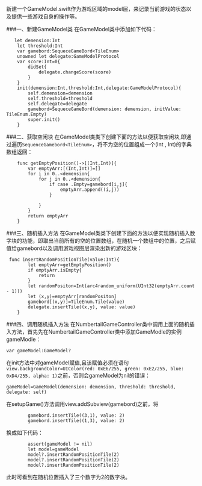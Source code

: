 新建一个GameModel.swift作为游戏区域的model层，来记录当前游戏的状态以及提供一些游戏自身的操作等。

###一、新建GameModel类
在GameModel类中添加如下代码：
 

```
   let demension:Int
    let threshold:Int
    var gamebord:SequeceGameBord<TileEnum>
    unowned let delegate:GameModelProtocol
    var score:Int=0{
        didSet{
            delegate.changeScore(score)
        }
    }
    init(demension:Int,threshold:Int,delegate:GameModelProtocol){
        self.demension=demension
        self.threshold=threshold
        self.delegate=delegate
        gamebord=SequeceGameBord(demension: demension, initValue: TileEnum.Empty)
        super.init()
    }
```

###二、获取空闲块
在GameModel类类下创建下面的方法以便获取空闲块,即通过遍历`SequenceGamebord<TileEnum>`，将不为空的位置组成一个(Int , Int)的字典数组返回：


```
    func getEmptyPosition()->[(Int,Int)]{
        var emptyArr:[(Int,Int)]=[]
        for i in 0..<demension{
            for j in 0..<demension{
                if case .Empty=gamebord[i,j]{
                    emptyArr.append((i,j))
                }
                
            }
        }
        return emptyArr
    }
```
###三、随机插入方法
在GameModel类类下创建下面的方法以便实现随机插入数字块的功能，即取出当前所有的空的位置数组，在随机一个数组中的位置，之后赋值给gamebord以及调用游戏视图层渲染出新的游戏区块：


```
 func insertRandomPositionTile(value:Int){
        let emptyArr=getEmptyPosition()
        if emptyArr.isEmpty{
            return
        }
        let randomPositon=Int(arc4random_uniform(UInt32(emptyArr.count - 1)))
        let (x,y)=emptyArr[randomPositon]
        gamebord[(x,y)]=TileEnum.Tile(value)
        delegate.insertTile((x,y), value: value)
    }

```
###四、调用随机插入方法
在NumbertailGameController类中调用上面的随机插入方法，首先先在NumbertailGameController类中添加GameModle的实例gameModle：
 

```
var gameModel:GameModel?

```
在init方法中对gameModel赋值,且该赋值必须在语句`view.backgroundColor=UIColor(red: 0xE6/255, green: 0xE2/255, blue: 0xD4/255, alpha: 1)`之前，否则会gameModel为nil的错误：


```
gameModel=GameModel(demension: demension, threshold: threshold, delegate: self)
```

在setupGame()方法调用view.addSubview(gamebord)之前，将


```
        gamebord.insertTile((3,1), value: 2)
        gamebord.insertTile((1,3), value: 2)
```

换成如下代码：


```
        assert(gameModel != nil)
        let model=gameModel
        model?.insertRandomPositionTile(2)
        model?.insertRandomPositionTile(2)
        model?.insertRandomPositionTile(2)

```

此时可看到在随机位置插入了三个数字为2的数字块。

































